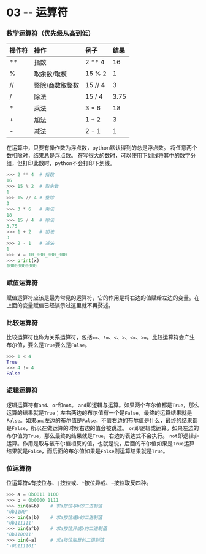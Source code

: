 # 03 -- 运算符

### 数学运算符（优先级从高到低）
|操作符|操作|例子|结果|
|:-|:-|:-|:-|
|**|指数|2 ** 4|16|
|%|取余数/取模|15 % 2|1|
|//|整除/商数取整数|15 // 4|3|
|/|除法|15 / 4|3.75|
|*|乘法|3 * 6|18|
|+|加法|1 + 2|3|
|-|减法|2 - 1|1|

在运算中，只要有操作数为浮点数，python默认得到的总是浮点数。
将任意两个数相除时，结果总是浮点数。
在写很大的数时，可以使用下划线将其中的数字分组，但打印此数时，python不会打印下划线。
```python
>>> 2 ** 4  # 指数
16
>>> 15 % 2  # 取余数
1
>>> 15 // 4 # 整除
3
>>> 3 * 6   # 乘法
18
>>> 15 / 4  # 除法
3.75
>>> 1 + 2   # 加法
3
>>> 2 - 1   # 减法
1
>>> x = 10_000_000_000
>>> print(x)
10000000000
```

### 赋值运算符
赋值运算符应该是最为常见的运算符，它的作用是将右边的值赋给左边的变量。在上面的变量赋值已经演示过这里就不再赘述。

### 比较运算符
比较运算符也称为关系运算符，包括`==`、`!=`、`<`、`>`、`<=`、`>=`。比较运算符会产生布尔值，要么是`True`要么是`False`。
```python
>>> 1 < 4
True
>>> 4 != 4
False
```

### 逻辑运算符
逻辑运算符有`and`、`or`和`not`。
`and`即逻辑与运算。如果两个布尔值都是`True`，那么运算的结果就是`True`；左右两边的布尔值有一个是`False`，最终的运算结果就是`False`。如果`and`左边的布尔值是`False`，不管右边的布尔值是什么，最终的结果都是`False`，所以在做运算的时候右边的值会被跳过。
`or`即逻辑或运算。如果左边的布尔值为`True`，那么最终的结果就是`True`，右边的表达式不会执行。
`not`即逻辑非运算。作用是取与该布尔值相反的值，也就是说，后面的布尔值如果是`True`运算结果就是`False`，而后面的布尔值如果是`False`则运算结果就是`True`。

### 位运算符
位运算符`&`有按位与、`|`按位或、`^`按位异或、`~`按位取反四种。
```python
>>> a = 0b0011 1100
>>> b = 0b0000 1111
>>> bin(a&b)    # 求a按位与b的二进制值
'0b1100'
>>> bin(a|b)    # 求a按位或b的二进制值
'0b111111'
>>> bin(a^b)    # 求a按位异或b的二进制值
'0b110011'
>>> bin(~a)     # 求a按位取反的二进制值
'-0b111101'
```
